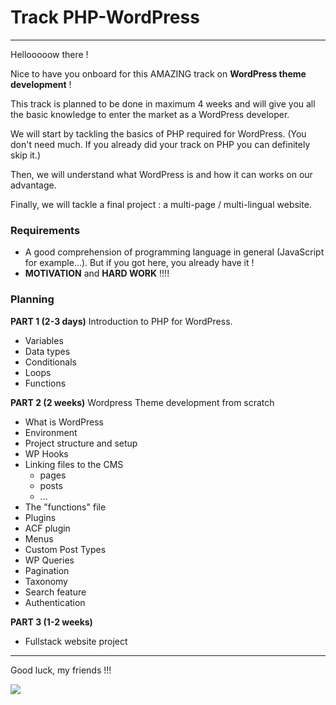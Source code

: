 # Track PHP-WordPress

---

Hellooooow there !

Nice to have you onboard for this AMAZING track on **WordPress theme development** !

This track is planned to be done in maximum 4 weeks and will give you all the basic knowledge to enter the market as a WordPress developer.

We will start by tackling the basics of PHP required for WordPress. (You don't need much. If you already did your track on PHP you can definitely skip it.)

Then, we will understand what WordPress is and how it can works on our advantage.

Finally, we will tackle a final project : a multi-page / multi-lingual website.

### Requirements

- A good comprehension of programming language in general (JavaScript for example...). But if you got here, you already have it !
- **MOTIVATION** and **HARD WORK** !!!!

### Planning

**PART 1 (2-3 days)**
Introduction to PHP for WordPress.

- Variables
- Data types
- Conditionals
- Loops
- Functions

**PART 2 (2 weeks)**
Wordpress Theme development from scratch

- What is WordPress
- Environment
- Project structure and setup
- WP Hooks
- Linking files to the CMS
  - pages
  - posts
  - ...
- The "functions" file
- Plugins
- ACF plugin
- Menus
- Custom Post Types
- WP Queries
- Pagination
- Taxonomy
- Search feature
- Authentication

**PART 3 (1-2 weeks)**

- Fullstack website project

---

Good luck, my friends !!!

![](https://media.giphy.com/media/v1.Y2lkPTc5MGI3NjExNDVqcW4zbTRvMGZodDl3ejNhMzZqaDNwa2RiNjhtZ3d0NWNvYWY5ZCZlcD12MV9pbnRlcm5hbF9naWZfYnlfaWQmY3Q9Zw/l3BwSPbqx3QGKEgpp2/giphy.gif)
